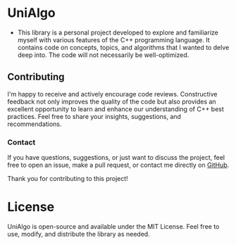 # UniAlgo
- This library is a personal project developed to explore and familiarize myself with various features of the C++ programming language. It contains code on concepts, topics, and algorithms that I wanted to delve deep into. The code will not necessarily be well-optimized.

## Contributing
I'm happy to receive and actively encourage code reviews. Constructive feedback not only improves the quality of the code but also provides an excellent opportunity to learn and enhance our understanding of C++ best practices. Feel free to share your insights, suggestions, and recommendations. 

### Contact

If you have questions, suggestions, or just want to discuss the project, feel free to open an issue, make a pull request, or contact me directly on [GitHub](https://github.com/Varisck).

Thank you for contributing to this project!

# License
UniAlgo is open-source and available under the MIT License. Feel free to use, modify, and distribute the library as needed.
